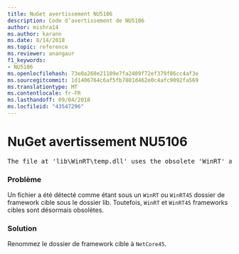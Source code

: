 ```yaml
---
title: NuGet avertissement NU5106
description: Code d’avertissement de NU5106
author: mishra14
ms.author: karann
ms.date: 8/14/2018
ms.topic: reference
ms.reviewer: anangaur
f1_keywords:
- NU5106
ms.openlocfilehash: 73e0a260e21109e7fa2409f72ef379f86cc4af3e
ms.sourcegitcommit: 1d1406764c6af5fb7801d462e0c4afc9092fa569
ms.translationtype: MT
ms.contentlocale: fr-FR
ms.lasthandoff: 09/04/2018
ms.locfileid: "43547296"
---
```

# <a name="nuget-warning-nu5106"></a>NuGet avertissement NU5106
<pre>The file at 'lib\WinRT\temp.dll' uses the obsolete 'WinRT' as the framework folder. Replace 'WinRT' or 'WinRT45' with 'NetCore45'.</pre>

### <a name="issue"></a>Problème

Un fichier a été détecté comme étant sous un `WinRT` ou `WinRT45` dossier de framework cible sous le dossier lib. Toutefois, `WinRT` et `WinRT45` frameworks cibles sont désormais obsolètes.


### <a name="solution"></a>Solution

Renommez le dossier de framework cible à `NetCore45`.

